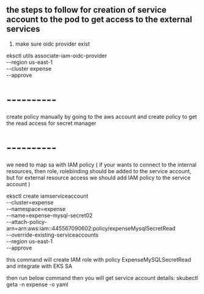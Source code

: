 ## the steps to follow for creation of service account to the pod to get access to the external services

1. make sure oidc provider exist

eksctl utils associate-iam-oidc-provider \
    --region us-east-1 \
    --cluster expense \
    --approve


# ----------

create policy manually by going to the aws account and create policy to get the read access for secret manager

# ----------

 we need to map sa with IAM policy  ( if your wants to connect to the internal resources, then role, rolebinding should be added to the  service account, but for external resource access we should add IAM policy to the service account )

eksctl create iamserviceaccount \
--cluster=expense \
--namespace=expense \
--name=expense-mysql-secret02 \
--attach-policy-arn=arn:aws:iam::445567090602:policy/expenseMysqlSecretRead \
--override-existing-serviceaccounts \
--region us-east-1 \
--approve

this command will create IAM role with policy ExpenseMySQLSecretRead and integrate with EKS SA

then run below command then you will get service account details:
 skubectl geta <sa-name> -n expense -o yaml


